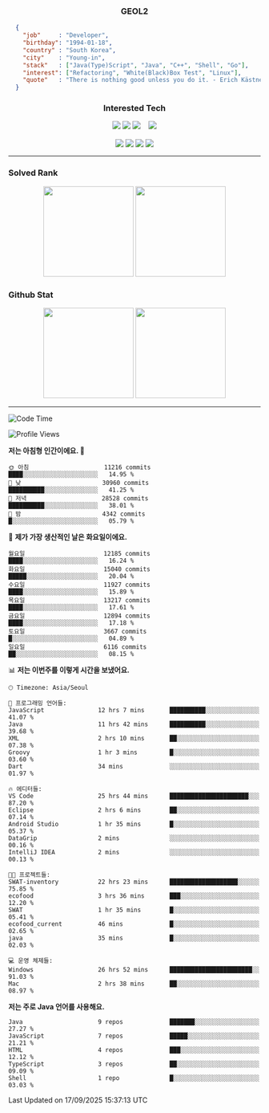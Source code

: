 <div align="center">

  ### GEOL2
</div>

```json
  {
    "job"     : "Developer",
    "birthday": "1994-01-18",
    "country" : "South Korea",
    "city"    : "Young-in",
    "stack"   : ["Java(Type)Script", "Java", "C++", "Shell", "Go"],
    "interest": ["Refactoring", "White(Black)Box Test", "Linux"], 
    "quote"   : "There is nothing good unless you do it. - Erich Kästner"
  }
  ```
  
<div align="center">
  
  ### Interested Tech
  
  <!-- <img src="https://img.shields.io/badge/Laravel-F05340?style=flat-square&logo=Laravel&logoColor=white"> -->
  <img src="https://img.shields.io/badge/SpringBoot-6DB33F?style=flat-square&logo=SpringBoot&logoColor=white">
  <!-- <img src="https://img.shields.io/badge/-NestJs-ea2845?style=flat-square&logo=nestjs&logoColor=white"> -->
  <!-- <img src="https://img.shields.io/badge/Express-000000?style=flat-square&logo=Express&logoColor=white"> -->
  <!-- <img src="https://img.shields.io/badge/Three.js-000000?style=flat-square&logo=Three.js&logoColor=white"> -->
  <img src="https://img.shields.io/badge/React-61DAFB?style=flat-square&logo=React&logoColor=black">
  <!-- <img src="https://img.shields.io/badge/next.js-000000?style=flat-square&logo=nextdotjs&logoColor=white"> -->
  <img src="https://img.shields.io/badge/OpenAI-%23412991?style=flat-square&logo=openai&logoColor=white">
  &nbsp;&nbsp;
  <!-- <br><br> -->
  
  <img src="https://img.shields.io/badge/junit-%23E33332?style=flat-square&logo=junit5&logoColor=white">
  <!-- <img src="https://img.shields.io/badge/Jest-323330?style=flat-square&logo=Jest&logoColor=white"> -->
  <br><br>
  
  <img src="https://img.shields.io/badge/Java-ED8B00?style=flat-square&logo=openjdk&logoColor=white">
  <img src="https://img.shields.io/badge/JavaScript-F7DF1E?style=flat-square&logo=JavaScript&logoColor=black">
  <img src="https://img.shields.io/badge/TypeScript-007acc?style=flat-square&logo=TypeScript&logoColor=black">
  <img src="https://img.shields.io/badge/Go-00ADD8?logo=Go&logoColor=white&style=flat-square">
  <!-- <img src="https://img.shields.io/badge/MySQL-4479A1?style=flat-square&logo=mysql&logoColor=white"><br> -->

</div>

------------

  ### Solved Rank
  
  <div align="center">
    <img height="180em" src="https://mazassumnida.wtf/api/v2/generate_badge?boj=geol2">
    <img height="180em" src="https://leetcard.jacoblin.cool/Geol2?theme=light&font=Gugi&border=0&radius=20">
  </div>
  
  ### Github Stat 
  <div align="center">
    <img height="180em" src="https://github-readme-stats-omega-five-90.vercel.app/api/?username=geol2&show_icons=true&theme=dark">
    <img height="180em" src="https://github-readme-stats-omega-five-90.vercel.app/api/top-langs/?username=geol2&show_icons=true&hide=cmake,EJS,css,scss,html,VUE&layout=compact&theme=dark&exclude_repo=raspi-web&count_private=true&langs_count=10">
  </div>
  
------------

  <!--START_SECTION:waka-->
![Code Time](http://img.shields.io/badge/Code%20Time-4%2C412%20hrs%207%20mins-blue)

![Profile Views](http://img.shields.io/badge/Profile%20Views-1-blue)

**저는 아침형 인간이에요. 🐤** 

```text
🌞 아침                     11216 commits       ████░░░░░░░░░░░░░░░░░░░░░   14.95 % 
🌆 낮　                     30960 commits       ██████████░░░░░░░░░░░░░░░   41.25 % 
🌃 저녁                     28528 commits       ██████████░░░░░░░░░░░░░░░   38.01 % 
🌙 밤　                     4342 commits        █░░░░░░░░░░░░░░░░░░░░░░░░   05.79 % 
```
📅 **제가 가장 생산적인 날은 화요일이에요.** 

```text
월요일                      12185 commits       ████░░░░░░░░░░░░░░░░░░░░░   16.24 % 
화요일                      15040 commits       █████░░░░░░░░░░░░░░░░░░░░   20.04 % 
수요일                      11927 commits       ████░░░░░░░░░░░░░░░░░░░░░   15.89 % 
목요일                      13217 commits       ████░░░░░░░░░░░░░░░░░░░░░   17.61 % 
금요일                      12894 commits       ████░░░░░░░░░░░░░░░░░░░░░   17.18 % 
토요일                      3667 commits        █░░░░░░░░░░░░░░░░░░░░░░░░   04.89 % 
일요일                      6116 commits        ██░░░░░░░░░░░░░░░░░░░░░░░   08.15 % 
```


📊 **저는 이번주를 이렇게 시간을 보냈어요.** 

```text
🕑︎ Timezone: Asia/Seoul

💬 프로그래밍 언어들: 
JavaScript               12 hrs 7 mins       ██████████░░░░░░░░░░░░░░░   41.07 % 
Java                     11 hrs 42 mins      ██████████░░░░░░░░░░░░░░░   39.68 % 
XML                      2 hrs 10 mins       ██░░░░░░░░░░░░░░░░░░░░░░░   07.38 % 
Groovy                   1 hr 3 mins         █░░░░░░░░░░░░░░░░░░░░░░░░   03.60 % 
Dart                     34 mins             ░░░░░░░░░░░░░░░░░░░░░░░░░   01.97 % 

🔥 에디터들: 
VS Code                  25 hrs 44 mins      ██████████████████████░░░   87.20 % 
Eclipse                  2 hrs 6 mins        ██░░░░░░░░░░░░░░░░░░░░░░░   07.14 % 
Android Studio           1 hr 35 mins        █░░░░░░░░░░░░░░░░░░░░░░░░   05.37 % 
DataGrip                 2 mins              ░░░░░░░░░░░░░░░░░░░░░░░░░   00.16 % 
IntelliJ IDEA            2 mins              ░░░░░░░░░░░░░░░░░░░░░░░░░   00.13 % 

🐱‍💻 프로젝트들: 
SWAT-inventory           22 hrs 23 mins      ███████████████████░░░░░░   75.85 % 
ecofood                  3 hrs 36 mins       ███░░░░░░░░░░░░░░░░░░░░░░   12.20 % 
SWAT                     1 hr 35 mins        █░░░░░░░░░░░░░░░░░░░░░░░░   05.41 % 
ecofood_current          46 mins             █░░░░░░░░░░░░░░░░░░░░░░░░   02.65 % 
java                     35 mins             █░░░░░░░░░░░░░░░░░░░░░░░░   02.03 % 

💻 운영 체제들: 
Windows                  26 hrs 52 mins      ███████████████████████░░   91.03 % 
Mac                      2 hrs 38 mins       ██░░░░░░░░░░░░░░░░░░░░░░░   08.97 % 
```

**저는 주로 Java 언어를 사용해요.** 

```text
Java                     9 repos             ███████░░░░░░░░░░░░░░░░░░   27.27 % 
JavaScript               7 repos             █████░░░░░░░░░░░░░░░░░░░░   21.21 % 
HTML                     4 repos             ███░░░░░░░░░░░░░░░░░░░░░░   12.12 % 
TypeScript               3 repos             ██░░░░░░░░░░░░░░░░░░░░░░░   09.09 % 
Shell                    1 repo              █░░░░░░░░░░░░░░░░░░░░░░░░   03.03 % 
```




 Last Updated on 17/09/2025 15:37:13 UTC
<!--END_SECTION:waka-->

<div align="center">
  
  <!-- [![Hits](https://hits.seeyoufarm.com/api/count/incr/badge.svg?url=https%3A%2F%2Fgithub.com%2Fgeol2&count_bg=%2379C83D&title_bg=%23555555&icon=myspace.svg&icon_color=%23E7E7E7&title=hits&edge_flat=false)](https://hits.seeyoufarm.com) -->
  
</div>

<!--
**Geol2/Geol2** is a ✨ _special_ ✨ repository because its `README.md` (this file) appears on your GitHub profile.

Here are some ideas to get you started:
- 🔭 I’m currently working on ...
- 🌱 I’m currently learning ...
- 👯 I’m looking to collaborate on ...
- 🤔 I’m looking for help with ...
- 💬 Ask me about ...
- 📫 How to reach me: ...
- 😄 Pronouns: ...
- ⚡ Fun fact: ...
-->
